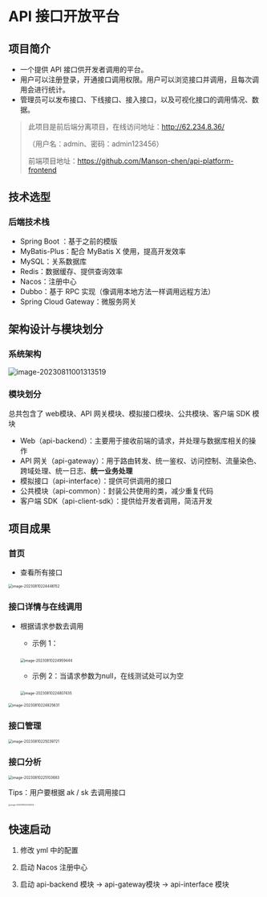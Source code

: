 # API 接口开放平台

## **项目简介**

- 一个提供 API 接口供开发者调用的平台。
- 用户可以注册登录，开通接口调用权限。用户可以浏览接口并调用，且每次调用会进行统计。
- 管理员可以发布接口、下线接口、接入接口，以及可视化接口的调用情况、数据。

> 此项目是前后端分离项目，在线访问地址：http://62.234.8.36/
>
> （用户名：admin、密码：admin123456）
>
> 前端项目地址：https://github.com/Manson-chen/api-platform-frontend

## 技术选型

### 后端技术栈

- Spring Boot ：基于之前的模版
- MyBatis-Plus：配合 MyBatis X 使用，提高开发效率
- MySQL：关系数据库
- Redis：数据缓存、提供查询效率
- Nacos：注册中心
- Dubbo：基于 RPC 实现（像调用本地方法一样调用远程方法）
- Spring Cloud Gateway：微服务网关





## 架构设计与模块划分

### 系统架构

![image-20230811001313519](README.assets/image-20230811001313519.png)

### 模块划分

总共包含了 web模块、API 网关模块、模拟接口模块、公共模块、客户端 SDK 模块

- Web（api-backend）：主要用于接收前端的请求，并处理与数据库相关的操作
- API 网关（api-gateway）：用于路由转发、统一鉴权、访问控制、流量染色、跨域处理、统一日志、**统一业务处理**
- 模拟接口（api-interface）：提供可供调用的接口
- 公共模块（api-common）：封装公共使用的类，减少重复代码
- 客户端 SDK（api-client-sdk）：提供给开发者调用，简洁开发



## 项目成果

### 首页

- 查看所有接口

<img src="README.assets/image-20230810224446152.png" alt="image-20230810224446152" style="zoom: 50%;" />

### 接口详情与在线调用

- 根据请求参数去调用

  - 示例 1：

  ​	<img src="README.assets/image-20230810224959444.png" alt="image-20230810224959444" style="zoom: 50%;" />

  - 示例 2：当请求参数为null，在线测试处可以为空

  ​	<img src="README.assets/image-20230810224807435.png" alt="image-20230810224807435" style="zoom: 50%;" />

<img src="README.assets/image-20230810224825631.png" alt="image-20230810224825631" style="zoom:50%;" />

### 接口管理

<img src="README.assets/image-20230810225039721.png" alt="image-20230810225039721" style="zoom: 50%;" />

### 接口分析

<img src="README.assets/image-20230810225103683.png" alt="image-20230810225103683" style="zoom: 50%;" />

Tips：用户要根据 ak / sk 去调用接口

<img src="README.assets/image-20230810225124905.png" alt="image-20230810225124905" style="zoom: 25%;" />



## 快速启动

1. 修改 yml 中的配置

2. 启动 Nacos 注册中心

3. 启动 api-backend 模块 -> api-gateway模块 -> api-interface 模块

   





